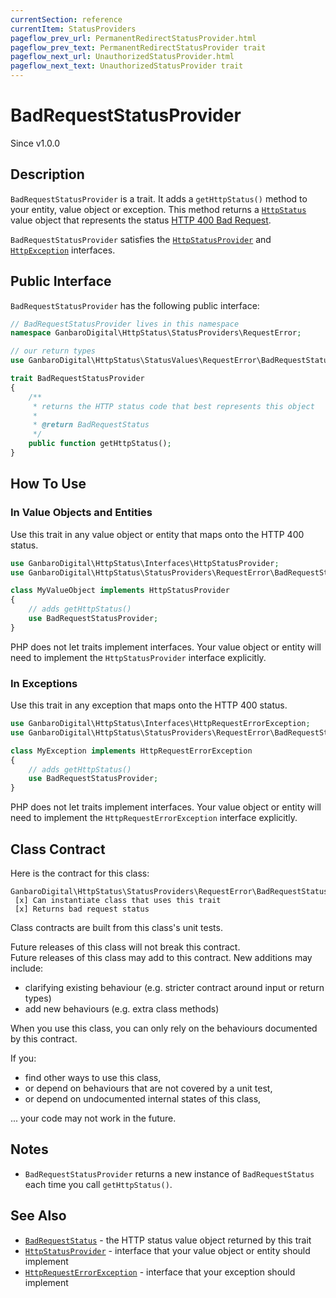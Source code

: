 ```yaml
---
currentSection: reference
currentItem: StatusProviders
pageflow_prev_url: PermanentRedirectStatusProvider.html
pageflow_prev_text: PermanentRedirectStatusProvider trait
pageflow_next_url: UnauthorizedStatusProvider.html
pageflow_next_text: UnauthorizedStatusProvider trait
---
```


# BadRequestStatusProvider

<div class="callout info">
Since v1.0.0
</div>

## Description

`BadRequestStatusProvider` is a trait. It adds a `getHttpStatus()` method to your entity, value object or exception. This method returns a [`HttpStatus`](../Interfaces/HttpStatus.html) value object that represents the status [HTTP 400 Bad Request](../StatusValues/BadRequestStatus.html).

`BadRequestStatusProvider` satisfies the [`HttpStatusProvider`](../Interfaces/HttpStatusProvider.html) and [`HttpException`](../Interfaces/HttpException) interfaces.

## Public Interface

`BadRequestStatusProvider` has the following public interface:

```php
// BadRequestStatusProvider lives in this namespace
namespace GanbaroDigital\HttpStatus\StatusProviders\RequestError;

// our return types
use GanbaroDigital\HttpStatus\StatusValues\RequestError\BadRequestStatus;

trait BadRequestStatusProvider
{
    /**
     * returns the HTTP status code that best represents this object
     *
     * @return BadRequestStatus
     */
    public function getHttpStatus();
}
```

## How To Use

### In Value Objects and Entities

Use this trait in any value object or entity that maps onto the HTTP 400 status.

```php
use GanbaroDigital\HttpStatus\Interfaces\HttpStatusProvider;
use GanbaroDigital\HttpStatus\StatusProviders\RequestError\BadRequestStatusProvider;

class MyValueObject implements HttpStatusProvider
{
    // adds getHttpStatus()
    use BadRequestStatusProvider;
}
```

PHP does not let traits implement interfaces. Your value object or entity will need to implement the `HttpStatusProvider` interface explicitly.

### In Exceptions

Use this trait in any exception that maps onto the HTTP 400 status.

```php
use GanbaroDigital\HttpStatus\Interfaces\HttpRequestErrorException;
use GanbaroDigital\HttpStatus\StatusProviders\RequestError\BadRequestStatusProvider;

class MyException implements HttpRequestErrorException
{
    // adds getHttpStatus()
    use BadRequestStatusProvider;
}
```

PHP does not let traits implement interfaces. Your value object or entity will need to implement the `HttpRequestErrorException` interface explicitly.

## Class Contract

Here is the contract for this class:

    GanbaroDigital\HttpStatus\StatusProviders\RequestError\BadRequestStatusProvider
     [x] Can instantiate class that uses this trait
     [x] Returns bad request status

Class contracts are built from this class's unit tests.

<div class="callout success">
Future releases of this class will not break this contract.
</div>

<div class="callout info" markdown="1">
Future releases of this class may add to this contract. New additions may include:

* clarifying existing behaviour (e.g. stricter contract around input or return types)
* add new behaviours (e.g. extra class methods)
</div>

<div class="callout warning" markdown="1">
When you use this class, you can only rely on the behaviours documented by this contract.

If you:

* find other ways to use this class,
* or depend on behaviours that are not covered by a unit test,
* or depend on undocumented internal states of this class,

... your code may not work in the future.
</div>

## Notes

* `BadRequestStatusProvider` returns a new instance of `BadRequestStatus` each time you call `getHttpStatus()`.

## See Also

* [`BadRequestStatus`](../StatusValues/BadRequestStatus.html) - the HTTP status value object returned by this trait
* [`HttpStatusProvider`](../Interfaces/HttpStatusProvider.html) - interface that your value object or entity should implement
* [`HttpRequestErrorException`](../Interfaces/HttpRequestErrorException.html) - interface that your exception should implement
